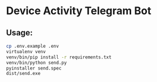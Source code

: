 # Device Activity Telegram Bot

## Usage:

```sh
cp .env.example .env
virtualenv venv
venv/bin/pip install -r requirements.txt
venv/bin/python send.py
pyinstaller send.spec
dist/send.exe
```
